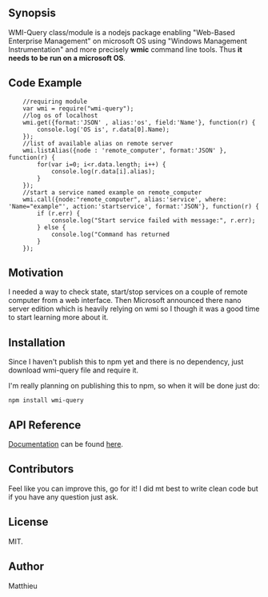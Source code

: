 ## Synopsis

WMI-Query class/module is a nodejs package enabling "Web-Based Enterprise Management" on microsoft OS using "Windows Management Instrumentation" and more precisely **wmic** command line tools. Thus **it needs to be run on a microsoft OS**.

## Code Example

```
    //requiring module
    var wmi = require("wmi-query");
    //log os of localhost
    wmi.get({format:'JSON' , alias:'os', field:'Name'}, function(r) {
        console.log('OS is', r.data[0].Name);
    });
    //list of available alias on remote server
    wmi.listAlias({node : 'remote_computer', format:'JSON' }, function(r) {
        for(var i=0; i<r.data.length; i++) {
            console.log(r.data[i].alias);
        }
    });
    //start a service named example on remote_computer
    wmi.call({node:"remote_computer", alias:'service', where: 'Name="example"', action:'startservice', format:'JSON'}, function(r) {
        if (r.err) {
            console.log("Start service failed with message:", r.err);
        } else {
            console.log("Command has returned
        }
    });
```

## Motivation

I needed a way to check state, start/stop services on a couple of remote computer from a web interface.
Then Microsoft announced there nano server edition which is heavily relying on wmi so I though it was a good time to start learning more about it.

## Installation
Since I haven't publish this to npm yet and there is no dependency, just download wmi-query file and require it.

I'm really planning on publishing this to npm, so when it will be done just do:
```
npm install wmi-query
```

## API Reference
[Documentation](http://anapajari.github.io/wmi-query/docs.html) can be found [here](http://anapajari.github.io/wmi-query/docs.html).


## Contributors

Feel like you can improve this, go for it!
I did mt best to write clean code but if you have any question just ask.

## License
MIT.

## Author
Matthieu
